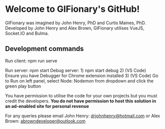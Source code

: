 # Welcome to GIFionary's GitHub!

GIFionary was imagined by John Henry, PhD and Curtis Maines, PhD. Developed by John Henry and Alex Brown, GIFionary utilises VueJS, Socket.IO and Bulma.

## Development commands
Run client: npm run serve

Run server: npm start
Debug server: 
    1) npm start debug
    2) (VS Code) Ensure you have Debugger for Chrome extension installed
    3) (VS Code) Go to Run on left panel, select Node: Nodemon from dropdown and click the green play button

You have permission to utilise the code for your own projects but you must credit the developers. **You do not have permission to host this solution in an ad-enabled site for personal revenue**

For any queries please email John Henry: drjohnhenry@hotmail.com or Alex Brown: abrowndeveloper@outlook.com
